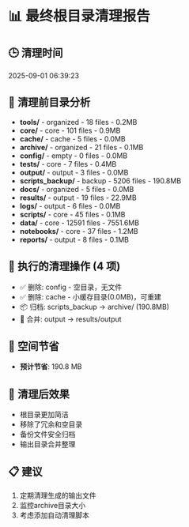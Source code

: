 # 📊 最终根目录清理报告

## 🕒 清理时间
2025-09-01 06:39:23

## 📁 清理前目录分析
- **tools/** - organized - 18 files - 0.2MB
- **core/** - core - 101 files - 0.9MB
- **cache/** - cache - 5 files - 0.0MB
- **archive/** - organized - 21 files - 0.1MB
- **config/** - empty - 0 files - 0.0MB
- **tests/** - core - 7 files - 0.4MB
- **output/** - output - 3 files - 0.0MB
- **scripts_backup/** - backup - 5206 files - 190.8MB
- **docs/** - organized - 5 files - 0.0MB
- **results/** - output - 19 files - 22.9MB
- **logs/** - output - 6 files - 0.0MB
- **scripts/** - core - 45 files - 0.1MB
- **data/** - core - 12591 files - 7551.6MB
- **notebooks/** - core - 37 files - 1.2MB
- **reports/** - output - 8 files - 0.1MB

## 🧹 执行的清理操作 (4 项)
- ✅ 删除: config - 空目录，无文件
- ✅ 删除: cache - 小缓存目录(0.0MB)，可重建
- 📦 归档: scripts_backup → archive/ (190.8MB)
- 🔄 合并: output → results/output

## 💾 空间节省
- **预计节省**: 190.8 MB

## 🎯 清理后效果
- 根目录更加简洁
- 移除了冗余和空目录
- 备份文件安全归档
- 输出目录合并整理

## 📋 建议
1. 定期清理生成的输出文件
2. 监控archive目录大小
3. 考虑添加自动清理脚本
